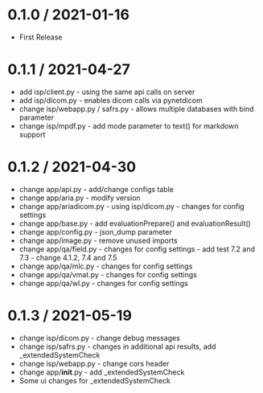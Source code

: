 # 0.1.0 / 2021-01-16
- First Release

# 0.1.1 / 2021-04-27
- add isp/client.py - using the same api calls on server
- add isp/dicom.py - enables dicom calls via pynetdicom 
- change isp/webapp.py / safrs.py - allows multiple databases with bind parameter
- change isp/mpdf.py - add mode parameter to text() for markdown support

# 0.1.2 / 2021-04-30
- change app/api.py - add/change configs table
- change app/aria.py - modify version
- change app/ariadicom.py - using isp/dicom.py - changes for config settings
- change app/base.py - add evaluationPrepare() and evaluationResult() 
- change app/config.py - json_dump parameter
- change app/image.py - remove unused imports
- change app/qa/field.py - changes for config settings - add test 7.2 and 7.3 - change 4.1.2, 7.4 and 7.5 
- change app/qa/mlc.py - changes for config settings
- change app/qa/vmat.py - changes for config settings
- change app/qa/wl.py - changes for config settings

# 0.1.3 / 2021-05-19
- change isp/dicom.py - change debug messages
- change isp/safrs.py - changes in additional api results, add _extendedSystemCheck
- change isp/webapp.py - change cors header
- change app/__init__.py - add _extendedSystemCheck
- Some ui changes for _extendedSystemCheck
